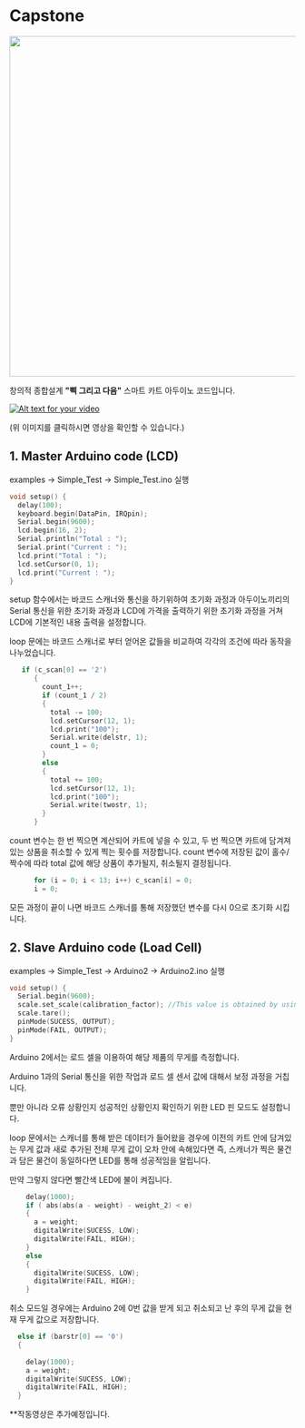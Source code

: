 # Capstone

<img width="600" src="https://user-images.githubusercontent.com/35755034/45800111-cea3a380-bcea-11e8-9fd9-defd6caf6153.png">

창의적 종합설계 **"삑 그리고 다음"** 스마트 카트 아두이노 코드입니다.

[![Alt text for your video](https://user-images.githubusercontent.com/35755034/45801264-5b039580-bcee-11e8-9735-91e7219b9852.jpg)](https://www.youtube.com/embed/wW5VpyIPEhY)

(위 이미지를 클릭하시면 영상을 확인할 수 있습니다.)

## 1. Master Arduino code (LCD)

examples -> Simple_Test -> Simple_Test.ino 실행

``` ino
void setup() {
  delay(100);
  keyboard.begin(DataPin, IRQpin);
  Serial.begin(9600);
  lcd.begin(16, 2);
  Serial.println("Total : ");
  Serial.print("Current : ");
  lcd.print("Total : ");
  lcd.setCursor(0, 1);
  lcd.print("Current : ");
}
```
setup 함수에서는 바코드 스캐너와 통신을 하기위하여 초기화 과정과 아두이노끼리의 Serial 통신을 위한 초기화 과정과 
LCD에 가격을 출력하기 위한 초기화 과정을 거쳐 LCD에 기본적인 내용 출력을 설정합니다.

loop 문에는 바코드 스캐너로 부터 얻어온 값들을 비교하여 각각의 조건에 따라 동작을 나누었습니다.
``` ino
   if (c_scan[0] == '2')
      {
        count_1++;
        if (count_1 / 2)
        {
          total -= 100;
          lcd.setCursor(12, 1);
          lcd.print("100");
          Serial.write(delstr, 1);
          count_1 = 0;
        }
        else
        {
          total += 100;
          lcd.setCursor(12, 1);
          lcd.print("100");
          Serial.write(twostr, 1);
        }
      } 
```
count 변수는 한 번 찍으면 계산되어 카트에 넣을 수 있고, 두 번 찍으면 카트에 담겨져 있는 상품을 취소할 수 있게 
찍는 횟수를 저장합니다.
count 변수에 저장된 값이 홀수/짝수에 따라 total 값에 해당 상품이 추가될지, 취소될지 결정됩니다.
``` ino
      for (i = 0; i < 13; i++) c_scan[i] = 0;
      i = 0;
```
모든 과정이 끝이 나면 바코드 스캐너를 통해 저장했던 변수를 다시 0으로 초기화 시킵니다.

## 2. Slave Arduino code (Load Cell)

examples -> Simple_Test -> Arduino2 -> Arduino2.ino 실행

``` ino
void setup() {
  Serial.begin(9600);
  scale.set_scale(calibration_factor); //This value is obtained by using the SparkFun_HX711_Calibration sketch
  scale.tare();
  pinMode(SUCESS, OUTPUT);
  pinMode(FAIL, OUTPUT);
}
```
Arduino 2에서는 로드 셀을 이용하여 해당 제품의 무게를 측정합니다. 

Arduino 1과의 Serial 통신을 위한 작업과 로드 셀 센서 값에 대해서 보정 과정을 거칩니다.

뿐만 아니라 오류 상황인지 성공적인 상황인지 확인하기 위한 LED 핀 모드도 설정합니다.

loop 문에서는 스캐너를 통해 받은 데이터가 들어왔을 경우에 이전의 카트 안에 담겨있는 무게 값과 새로 추가된 전체 무게 값이
오차 안에 속해있다면 즉, 스캐너가 찍은 물건과 담은 물건이 동일하다면 LED를 통해 성공적임을 알립니다.

만약 그렇지 않다면 빨간색 LED에 불이 켜집니다.

``` ino
    delay(1000);
    if ( abs(abs(a - weight) - weight_2) < e)
    {
      a = weight;
      digitalWrite(SUCESS, LOW);
      digitalWrite(FAIL, HIGH);
    }
    else
    {
      digitalWrite(SUCESS, LOW);
      digitalWrite(FAIL, HIGH);
    }
```
취소 모드일 경우에는 Arduino 2에 0번 값을 받게 되고 취소되고 난 후의 무게 값을 현재 무게 값으로 저장합니다.

``` ino
  else if (barstr[0] == '0')
  {
    
    delay(1000);
    a = weight;
    digitalWrite(SUCESS, LOW);
    digitalWrite(FAIL, HIGH);
  }
```

**작동영상은 추가예정입니다.
